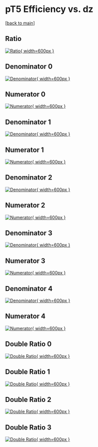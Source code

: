 # pT5 Efficiency vs. dz

[[back to main](./)]



## Ratio

[![Ratio](../mtv/var/pT5_xtr_11_1_eff_dz.png){ width=600px }](../mtv/var/pT5_xtr_11_1_eff_dz.pdf)

## Denominator 0

[![Denominator](../mtv/den/pT5_xtr_11_1_eff_dz_den0.png){ width=600px }](../mtv/den/pT5_xtr_11_1_eff_dz_den0.pdf)

## Numerator 0

[![Numerator](../mtv/num/pT5_xtr_11_1_eff_dz_num0.png){ width=600px }](../mtv/num/pT5_xtr_11_1_eff_dz_num0.pdf)

## Denominator 1

[![Denominator](../mtv/den/pT5_xtr_11_1_eff_dz_den1.png){ width=600px }](../mtv/den/pT5_xtr_11_1_eff_dz_den1.pdf)

## Numerator 1

[![Numerator](../mtv/num/pT5_xtr_11_1_eff_dz_num1.png){ width=600px }](../mtv/num/pT5_xtr_11_1_eff_dz_num1.pdf)

## Denominator 2

[![Denominator](../mtv/den/pT5_xtr_11_1_eff_dz_den2.png){ width=600px }](../mtv/den/pT5_xtr_11_1_eff_dz_den2.pdf)

## Numerator 2

[![Numerator](../mtv/num/pT5_xtr_11_1_eff_dz_num2.png){ width=600px }](../mtv/num/pT5_xtr_11_1_eff_dz_num2.pdf)

## Denominator 3

[![Denominator](../mtv/den/pT5_xtr_11_1_eff_dz_den3.png){ width=600px }](../mtv/den/pT5_xtr_11_1_eff_dz_den3.pdf)

## Numerator 3

[![Numerator](../mtv/num/pT5_xtr_11_1_eff_dz_num3.png){ width=600px }](../mtv/num/pT5_xtr_11_1_eff_dz_num3.pdf)

## Denominator 4

[![Denominator](../mtv/den/pT5_xtr_11_1_eff_dz_den4.png){ width=600px }](../mtv/den/pT5_xtr_11_1_eff_dz_den4.pdf)

## Numerator 4

[![Numerator](../mtv/num/pT5_xtr_11_1_eff_dz_num4.png){ width=600px }](../mtv/num/pT5_xtr_11_1_eff_dz_num4.pdf)

## Double Ratio 0

[![Double Ratio](../mtv/ratio/pT5_xtr_11_1_eff_dz_ratio0.png){ width=600px }](../mtv/ratio/pT5_xtr_11_1_eff_dz_ratio0.pdf)

## Double Ratio 1

[![Double Ratio](../mtv/ratio/pT5_xtr_11_1_eff_dz_ratio1.png){ width=600px }](../mtv/ratio/pT5_xtr_11_1_eff_dz_ratio1.pdf)

## Double Ratio 2

[![Double Ratio](../mtv/ratio/pT5_xtr_11_1_eff_dz_ratio2.png){ width=600px }](../mtv/ratio/pT5_xtr_11_1_eff_dz_ratio2.pdf)

## Double Ratio 3

[![Double Ratio](../mtv/ratio/pT5_xtr_11_1_eff_dz_ratio3.png){ width=600px }](../mtv/ratio/pT5_xtr_11_1_eff_dz_ratio3.pdf)

